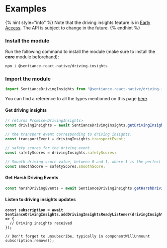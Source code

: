 # Examples

{% hint style="info" %}
Note that the driving insights feature is in [Early Access](../../../appendix/feature-production-readiness.md). The API is subject to change in the future.
{% endhint %}

### Install the module

Run the following command to install the module (make sure to install the **core** module beforehand):

```bash
npm i @sentiance-react-native/driving-insights
```

### Import the module

```javascript
import SentianceDrivingInsights from "@sentiance-react-native/driving-insights";
```

You can find a reference to all the types mentioned on this page [here](https://github.com/sentiance/react-native-sentiance/blob/main/packages/user-context/lib/index.d.ts).

#### Get driving insights

```javascript
// returns Promise<DrivingInsights>
const drivingInsights = await SentianceDrivingInsights.getDrivingInsights(transportId);

// the transport event corresponding to driving insights.
const transportEvent = drivingInsights.transportEvent; 

// safety scores for the driving event.
const safetyScores = drivingInsights.safetyScores;

// Smooth driving score value, between 0 and 1, where 1 is the perfect score.
const smoothScore = safetyScores.smoothScore;
```

#### Get Harsh Driving Events

```javascript
const harshDrivingEvents = await SentianceDrivingInsights.getHarshDrivingEvents(transportId);
```

#### Listen to driving insights updates

<pre class="language-javascript"><code class="lang-javascript"><strong>const subscription = await SentianceDrivingInsights.addDrivingInsightsReadyListener(drivingInsights => {
</strong>  // Driving insights received
});

// Don't forget to unsubscribe, typically in componentWillUnmount
subscription.remove();
</code></pre>

